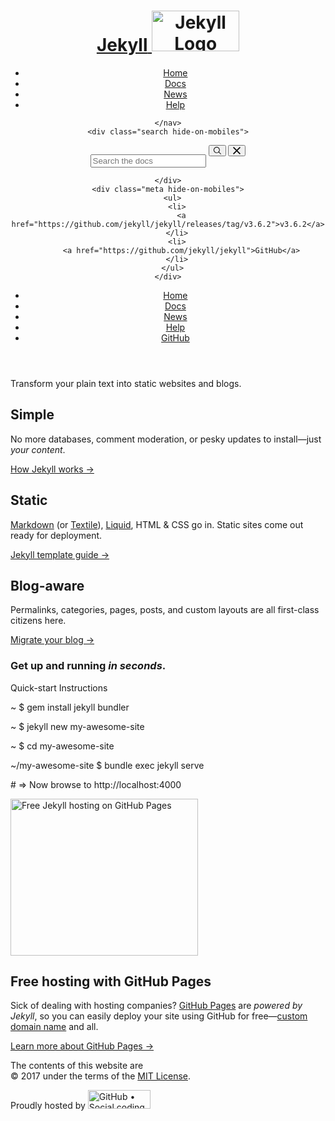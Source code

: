<html lang="en-US"><head>
<meta http-equiv="Content-Type" content="text/html; charset=UTF-8">
  <meta charset="UTF-8">
  <meta name="viewport" content="width=device-width,initial-scale=1">
  <meta name="generator" content="Jekyll v3.6.2">
  <link type="application/atom+xml" rel="alternate" href="https://jekyllrb.com/feed.xml" title="jekyll">
  <link rel="alternate" type="application/atom+xml" title="Recent commits to Jekyll’s master branch" href="https://github.com/jekyll/jekyll/commits/master.atom">
  <link rel="stylesheet" href="//fonts.googleapis.com/css?family=Lato:300,300italic,400,400italic,700,700italic,900">
  <link rel="stylesheet" href="https://cdn.jsdelivr.net/npm/docsearch.js@2/dist/cdn/docsearch.min.css">
  <link rel="stylesheet" href="/css/screen.css">
  <link rel="icon" type="image/x-icon" href="/favicon.ico">
  <!-- Begin Jekyll SEO tag v2.3.0 -->
<title>jekyll | Transform your plain text into static websites and blogs</title>
<meta property="og:title" content="jekyll">
<meta property="og:locale" content="en_US">
<meta name="description" content="Transform your plain text into static websites and blogs">
<meta property="og:description" content="Transform your plain text into static websites and blogs">
<link rel="canonical" href="https://jekyllrb.com/">
<meta property="og:url" content="https://jekyllrb.com/">
<meta property="og:site_name" content="jekyll">
<meta name="twitter:card" content="summary">
<meta name="twitter:site" content="@jekyllrb">
<meta name="google-site-verification" content="onQcXpAvtHBrUI5LlroHNE_FP0b2qvFyPq7VZw36iEY">
<script src="//www.google-analytics.com/analytics.js"></script><script type="text/javascript" async="" id="gauges-tracker" data-site-id="503c5af6613f5d0f19000027" src="//secure.gaug.es/track.js"></script><script type="application/ld+json">
{"name":"jekyll","description":"Transform your plain text into static websites and blogs","author":null,"@type":"WebSite","url":"https://jekyllrb.com/","image":null,"publisher":{"@type":"Organization","logo":{"@type":"ImageObject","url":"https://jekyllrb.com/img/logo-2x.png"}},"headline":"jekyll","dateModified":null,"datePublished":null,"sameAs":null,"mainEntityOfPage":null,"@context":"http://schema.org"}</script>
<!-- End Jekyll SEO tag -->

  <!--[if lt IE 9]>
  <script src="/js/html5shiv.min.js"></script>
  <script src="/js/respond.min.js"></script>
  <![endif]-->
</head>


<body class="wrap">
  <header>
  <div class="flexbox">
    <div class="center-on-mobiles">
      <h1>
        <a href="/" class="logo">
          <span class="sr-only">Jekyll</span>
          <img src="/img/logo-2x.png" width="140" height="65" alt="Jekyll Logo">
        </a>
      </h1>
    </div>
    <nav class="main-nav hide-on-mobiles">
      <ul>
  <li class="current">
    <a href="/">Home</a>
  </li>
  <li class="">
    <a href="/docs/home/">Docs</a>
  </li>
  <li class="">
    <a href="/news/">News</a>
  </li>
  <li class="">
    <a href="/help/">Help</a>
  </li>
</ul>

    </nav>
    <div class="search hide-on-mobiles">
      
  <form novalidate="novalidate" onsubmit="return false;" class="searchbox">
    <div role="search" class="searchbox__wrapper">
      <span class="algolia-autocomplete" style="position: relative; display: inline-block; direction: ltr;"><input id="docsearch" type="search" name="search" placeholder="Search the docs" autocomplete="off" required="required" class="searchbox__input ds-input" spellcheck="false" role="combobox" aria-autocomplete="list" aria-expanded="false" aria-owns="algolia-autocomplete-listbox-0" dir="auto" style="position: relative; vertical-align: top;"><pre aria-hidden="true" style="position: absolute; visibility: hidden; white-space: pre; font-family: sans-serif; font-size: 15.75px; font-style: normal; font-variant: normal; font-weight: 400; word-spacing: 0px; letter-spacing: normal; text-indent: 0px; text-rendering: auto; text-transform: none;"></pre><span class="ds-dropdown-menu" role="listbox" id="algolia-autocomplete-listbox-0" style="position: absolute; top: 100%; z-index: 100; display: none; left: 0px; right: auto;"><div class="ds-dataset-1"></div></span></span>
      <button type="submit" title="Submit your search query." class="searchbox__submit">
        <svg width="12" height="12" role="img" aria-label="Search">
          <use xmlns:xlink="http://www.w3.org/1999/xlink" xlink:href="#sbx-icon-search-13"></use>
        </svg>
      </button>
      <button type="reset" title="Clear the search query." class="searchbox__reset hide">
        <svg width="12" height="12" role="img" aria-label="Reset">
          <use xmlns:xlink="http://www.w3.org/1999/xlink" xlink:href="#sbx-icon-clear-3"></use>
        </svg>
      </button>
    </div>
</form>

<div class="svg-icons" style="height: 0; width: 0; position: absolute; visibility: hidden">
  <svg xmlns="http://www.w3.org/2000/svg">
    <symbol id="sbx-icon-clear-3" viewBox="0 0 40 40"><path d="M16.228 20L1.886 5.657 0 3.772 3.772 0l1.885 1.886L20 16.228 34.343 1.886 36.228 0 40 3.772l-1.886 1.885L23.772 20l14.342 14.343L40 36.228 36.228 40l-1.885-1.886L20 23.772 5.657 38.114 3.772 40 0 36.228l1.886-1.885L16.228 20z" fill-rule="evenodd"></path></symbol>
    <symbol id="sbx-icon-search-13" viewBox="0 0 40 40"><path d="M26.806 29.012a16.312 16.312 0 0 1-10.427 3.746C7.332 32.758 0 25.425 0 16.378 0 7.334 7.333 0 16.38 0c9.045 0 16.378 7.333 16.378 16.38 0 3.96-1.406 7.593-3.746 10.426L39.547 37.34c.607.608.61 1.59-.004 2.203a1.56 1.56 0 0 1-2.202.004L26.807 29.012zm-10.427.627c7.322 0 13.26-5.938 13.26-13.26 0-7.324-5.938-13.26-13.26-13.26-7.324 0-13.26 5.936-13.26 13.26 0 7.322 5.936 13.26 13.26 13.26z" fill-rule="evenodd"></path></symbol>
  </svg>
</div>
  

    </div>
    <div class="meta hide-on-mobiles">
      <ul>
        <li>
          <a href="https://github.com/jekyll/jekyll/releases/tag/v3.6.2">v3.6.2</a>
        </li>
        <li>
          <a href="https://github.com/jekyll/jekyll">GitHub</a>
        </li>
      </ul>
    </div>
  </div>
  <nav class="mobile-nav show-on-mobiles">
    <ul>
  <li class="current">
    <a href="/">Home</a>
  </li>
  <li class="">
    <a href="/docs/home/">Docs</a>
  </li>
  <li class="">
    <a href="/news/">News</a>
  </li>
  <li class="">
    <a href="/help/">Help</a>
  </li>
  <li>
    <a href="https://github.com/jekyll/jekyll">GitHub</a>
  </li>
</ul>

  </nav>
</header>


  <section class="intro">
  <div class="grid">
    <div class="unit whole center-on-mobiles">
      <p class="first">Transform your plain text into static&nbsp;websites and&nbsp;blogs.</p>
    </div>
  </div>
</section>
<section class="features">
  <div class="grid">
    <div class="unit one-third">
      <h2>Simple</h2>
      <p>
        No more databases, comment moderation, or pesky updates to install—just <em>your content</em>.
      </p>
      <a href="/docs/usage/">How Jekyll works →</a>
    </div>
    <div class="unit one-third">
      <h2>Static</h2>
      <p><a href="https://daringfireball.net/projects/markdown/">Markdown</a> (or <a href="http://redcloth.org/textile">Textile</a>), <a href="https://github.com/Shopify/liquid/wiki">Liquid</a>, HTML <span class="amp">&amp;</span> CSS go in. Static sites come out ready for deployment.</p>
      <a href="/docs/templates/">Jekyll template guide →</a>
    </div>
    <div class="unit one-third">
      <h2>Blog-aware</h2>
      <p>
        Permalinks, categories, pages, posts, and custom layouts are all first-class citizens here.
      </p>
      <a href="http://import.jekyllrb.com">Migrate your blog →</a>
    </div>
    <div class="clear"></div>
  </div>
</section>
<section class="quickstart">
  <div class="grid">
    <div class="unit golden-small center-on-mobiles">
      <h3>Get up and running <em>in&nbsp;seconds</em>.</h3>
    </div>
    <div class="unit golden-large code">
      <p class="title">Quick-start Instructions</p>
      <div class="shell">
        <p class="line">
          <span class="path">~</span>
          <span class="prompt">$</span>
          <span class="command">gem install jekyll bundler</span>
        </p>
        <p class="line">
          <span class="path">~</span>
          <span class="prompt">$</span>
          <span class="command">jekyll new my-awesome-site</span>
        </p>
        <p class="line">
          <span class="path">~</span>
          <span class="prompt">$</span>
          <span class="command">cd my-awesome-site</span>
        </p>
        <p class="line">
          <span class="path">~/my-awesome-site</span>
          <span class="prompt">$</span>
          <span class="command">bundle exec jekyll serve</span>
        </p>
        <p class="line">
          <span class="output"># =&gt; Now browse to http://localhost:4000</span>
        </p>
      </div>
    </div>
    <div class="clear"></div>
  </div>
</section>
<section class="free-hosting">
  <div class="grid">
    <div class="unit whole">
      <div class="grid pane">
        <div class="unit whole center-on-mobiles">
          <img src="img/octojekyll.png" width="300" height="251" alt="Free Jekyll hosting on GitHub Pages">
          <div class="pane-content">
            <h2 class="center-on-mobiles">
<strong>Free hosting</strong> with GitHub Pages</h2>
            <p>Sick of dealing with hosting companies? <a href="https://pages.github.com/">GitHub Pages</a> are <em>powered by Jekyll</em>, so you can easily deploy your site using GitHub for free—<a href="https://help.github.com/articles/about-supported-custom-domains/">custom domain name</a> and&nbsp;all.</p>
            <a href="https://pages.github.com/">Learn more about GitHub Pages →</a>
          </div>
        </div>
        <div class="clear"></div>
      </div>
    </div>
  </div>
</section>


  <footer>
  <div class="grid">
    <div class="unit one-third center-on-mobiles">
      <p>The contents of this website are <br>©&nbsp;2017 under the terms of the <a href="https://github.com/jekyll/jekyll/blob/master/LICENSE">MIT&nbsp;License</a>.</p>
    </div>
    <div class="unit two-thirds align-right center-on-mobiles">
      <p>
        Proudly hosted by
        <a href="https://github.com">
          <img src="/img/footer-logo.png" width="100" height="30" alt="GitHub • Social coding">
        </a>
      </p>
    </div>
  </div>
</footer>

  <script>
  var anchorForId = function (id) {
    var anchor = document.createElement("a");
    anchor.className = "header-link";
    anchor.href      = "#" + id;
    anchor.innerHTML = "<span class=\"sr-only\">Permalink</span><i class=\"fa fa-link\"></i>";
    anchor.title = "Permalink";
    return anchor;
  };

  var linkifyAnchors = function (level, containingElement) {
    var headers = containingElement.getElementsByTagName("h" + level);
    for (var h = 0; h < headers.length; h++) {
      var header = headers[h];

      if (typeof header.id !== "undefined" && header.id !== "") {
        header.appendChild(anchorForId(header.id));
      }
    }
  };

  document.onreadystatechange = function () {
    if (this.readyState === "complete") {
      var contentBlock = document.getElementsByClassName("docs")[0] || document.getElementsByClassName("news")[0];
      if (!contentBlock) {
        return;
      }
      for (var level = 1; level <= 6; level++) {
        linkifyAnchors(level, contentBlock);
      }
    }
  };
</script>

  
  <!-- Gauges (http://get.gaug.es/) -->
  <script>
    var _gauges = _gauges || [];
    (function() {
      var t   = document.createElement('script');
      t.type  = 'text/javascript';
      t.async = true;
      t.id    = 'gauges-tracker';
      t.setAttribute('data-site-id', '503c5af6613f5d0f19000027');
      t.src = '//secure.gaug.es/track.js';
      var s = document.getElementsByTagName('script')[0];
      s.parentNode.insertBefore(t, s);
    })();
  </script>



  <!-- Google Analytics (https://www.google.com/analytics) -->
  <script>
    !function(j,e,k,y,l,L){j.GoogleAnalyticsObject=y,j[y]||(j[y]=function(){
    (j[y].q=j[y].q||[]).push(arguments)}),j[y].l=+new Date,l=e.createElement(k),
    L=e.getElementsByTagName(k)[0],l.src='//www.google-analytics.com/analytics.js',
    L.parentNode.insertBefore(l,L)}(window,document,'script','ga');

    ga('create', 'UA-50755011-1', 'jekyllrb.com');
    ga('send', 'pageview');

  </script>


  <script type="text/javascript" src="https://cdn.jsdelivr.net/npm/docsearch.js@2/dist/cdn/docsearch.min.js"></script>
<script type="text/javascript"> docsearch({
apiKey: '50fe39c839958dfad797000f33e2ec17',
indexName: 'jekyllrb',
inputSelector: '#docsearch-input',
enhancedSearchInput: true,
debug: false // Set debug to true if you want to inspect the dropdown
});
</script>



</body></html>
